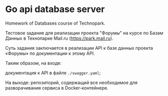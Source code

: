 # Go api database server
Homework of Databases course of Technopark.

Тестовое задание для реализации проекта "Форумы" на курсе по Базам Данных в Технопарке Mail.ru (https://park.mail.ru).

Суть задания заключается в реализации API к базе данных проекта «Форумы» по документации к этому API.

Таким образом, на входе:

документация к API в файле `./swagger.yaml`;

На выходе: репозиторий, содержащий все необходимое для разворачивания сервиса в Docker-контейнере.
